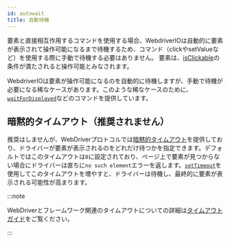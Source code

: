 ```yaml
---
id: autowait
title: 自動待機
---
```


要素と直接相互作用するコマンドを使用する場合、WebdriverIOは自動的に要素が表示されて操作可能になるまで待機するため、コマンド（clickやsetValueなど）を使用する際に手動で待機する必要はありません。
要素は、[isClickable](https://webdriver.io/docs/api/element/isClickable)の条件が満たされると操作可能とみなされます。

WebdriverIOは要素が操作可能になるのを自動的に待機しますが、手動で待機が必要になる稀なケースがあります。このような稀なケースのために、[`waitForDisplayed`](/docs/api/element/waitForDisplayed)などのコマンドを提供しています。


## 暗黙的タイムアウト（推奨されません）

推奨はしませんが、WebDriverプロトコルでは[暗黙的タイムアウト](https://w3c.github.io/webdriver/#timeouts)を提供しており、ドライバーが要素が表示されるのをどれだけ待つかを指定できます。デフォルトではこのタイムアウトは`0`に設定されており、ページ上で要素が見つからない場合にドライバーは直ちに`no such element`エラーを返します。[`setTimeout`](/docs/api/browser/setTimeout)を使用してこのタイムアウトを増やすと、ドライバーは待機し、最終的に要素が表示される可能性が高まります。

:::note

WebDriverとフレームワーク関連のタイムアウトについての詳細は[タイムアウトガイド](/docs/timeouts)をご覧ください。

:::